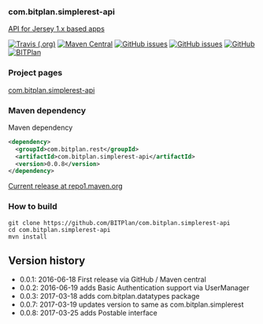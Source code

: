 ### com.bitplan.simplerest-api
[API for Jersey 1.x based apps](http://www.bitplan.com/SimpleRest) 

[![Travis (.org)](https://img.shields.io/travis/BITPlan/com.bitplan.simplerest-api.svg)](https://travis-ci.org/BITPlan/com.bitplan.simplerest-api)
[![Maven Central](https://img.shields.io/maven-central/v/com.bitplan.rest/com.bitplan.simplerest-api.svg)](https://search.maven.org/artifact/com.bitplan.rest/com.bitplan.simplerest-api/0.0.8/jar)
[![GitHub issues](https://img.shields.io/github/issues/BITPlan/com.bitplan.simplerest-api.svg)](https://github.com/BITPlan/com.bitplan.simplerest-api/issues)
[![GitHub issues](https://img.shields.io/github/issues-closed/BITPlan/com.bitplan.simplerest-api.svg)](https://github.com/BITPlan/com.bitplan.simplerest-api/issues/?q=is%3Aissue+is%3Aclosed)
[![GitHub](https://img.shields.io/github/license/BITPlan/com.bitplan.simplerest-api.svg)](https://www.apache.org/licenses/LICENSE-2.0)
[![BITPlan](http://wiki.bitplan.com/images/wiki/thumb/3/38/BITPlanLogoFontLessTransparent.png/198px-BITPlanLogoFontLessTransparent.png)](http://www.bitplan.com)

### Project pages
[com.bitplan.simplerest-api](https://BITPlan.github.io/com.bitplan.simplerest-api)

### Maven dependency

Maven dependency
```xml
<dependency>
  <groupId>com.bitplan.rest</groupId>
  <artifactId>com.bitplan.simplerest-api</artifactId>
  <version>0.0.8</version>
</dependency>
```

[Current release at repo1.maven.org](http://repo1.maven.org/maven2/com/bitplan/rest/com.bitplan.simplerest-api/0.0.8/)

### How to build
```
git clone https://github.com/BITPlan/com.bitplan.simplerest-api
cd com.bitplan.simplerest-api
mvn install
```
## Version history
* 0.0.1: 2016-06-18 First release via GitHub / Maven central
* 0.0.2: 2016-06-19 adds Basic Authentication support via UserManager
* 0.0.3: 2017-03-18 adds com.bitplan.datatypes package
* 0.0.7: 2017-03-19 updates version to same as com.bitplan.simplerest
* 0.0.8: 2017-03-25 adds Postable interface
